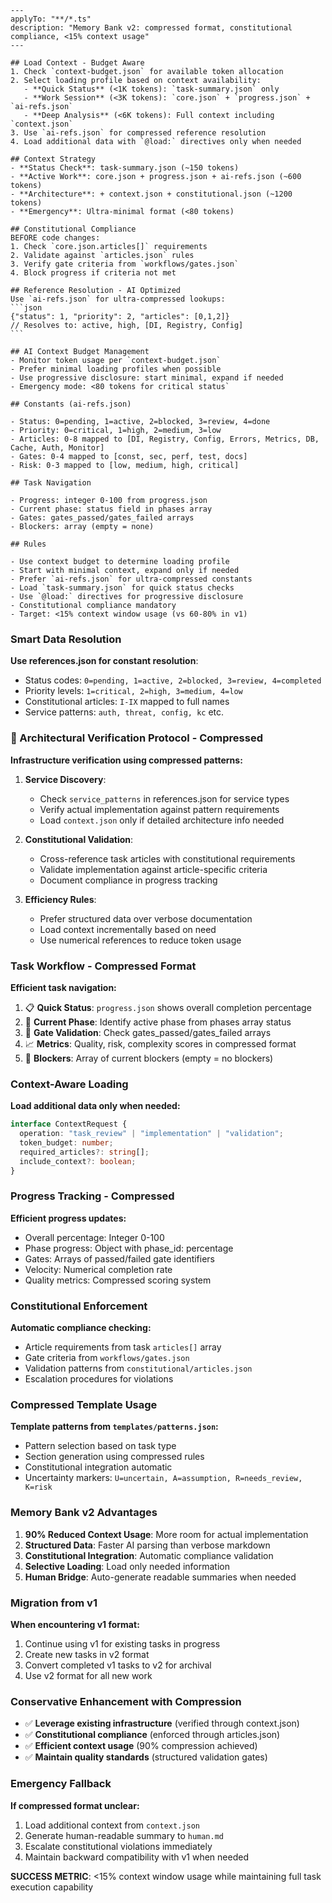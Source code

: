 ````instructions
---
applyTo: "**/*.ts"
description: "Memory Bank v2: compressed format, constitutional compliance, <15% context usage"
---

## Load Context - Budget Aware
1. Check `context-budget.json` for available token allocation
2. Select loading profile based on context availability:
   - **Quick Status** (<1K tokens): `task-summary.json` only
   - **Work Session** (<3K tokens): `core.json` + `progress.json` + `ai-refs.json`
   - **Deep Analysis** (<6K tokens): Full context including `context.json`
3. Use `ai-refs.json` for compressed reference resolution
4. Load additional data with `@load:` directives only when needed

## Context Strategy
- **Status Check**: task-summary.json (~150 tokens)
- **Active Work**: core.json + progress.json + ai-refs.json (~600 tokens)
- **Architecture**: + context.json + constitutional.json (~1200 tokens)
- **Emergency**: Ultra-minimal format (<80 tokens)

## Constitutional Compliance
BEFORE code changes:
1. Check `core.json.articles[]` requirements
2. Validate against `articles.json` rules
3. Verify gate criteria from `workflows/gates.json`
4. Block progress if criteria not met

## Reference Resolution - AI Optimized
Use `ai-refs.json` for ultra-compressed lookups:
```json
{"status": 1, "priority": 2, "articles": [0,1,2]}
// Resolves to: active, high, [DI, Registry, Config]
```

## AI Context Budget Management
- Monitor token usage per `context-budget.json`
- Prefer minimal loading profiles when possible
- Use progressive disclosure: start minimal, expand if needed
- Emergency mode: <80 tokens for critical status`

## Constants (ai-refs.json)

- Status: 0=pending, 1=active, 2=blocked, 3=review, 4=done
- Priority: 0=critical, 1=high, 2=medium, 3=low
- Articles: 0-8 mapped to [DI, Registry, Config, Errors, Metrics, DB, Cache, Auth, Monitor]
- Gates: 0-4 mapped to [const, sec, perf, test, docs]
- Risk: 0-3 mapped to [low, medium, high, critical]

## Task Navigation

- Progress: integer 0-100 from progress.json
- Current phase: status field in phases array
- Gates: gates_passed/gates_failed arrays
- Blockers: array (empty = none)

## Rules

- Use context budget to determine loading profile
- Start with minimal context, expand only if needed
- Prefer `ai-refs.json` for ultra-compressed constants
- Load `task-summary.json` for quick status checks
- Use `@load:` directives for progressive disclosure
- Constitutional compliance mandatory
- Target: <15% context window usage (vs 60-80% in v1)

````

### Smart Data Resolution

**Use references.json for constant resolution**:

- Status codes: `0=pending, 1=active, 2=blocked, 3=review, 4=completed`
- Priority levels: `1=critical, 2=high, 3=medium, 4=low`
- Constitutional articles: `I-IX` mapped to full names
- Service patterns: `auth, threat, config, kc` etc.

### 📏 Architectural Verification Protocol - Compressed

**Infrastructure verification using compressed patterns:**

1. **Service Discovery**:

   - Check `service_patterns` in references.json for service types
   - Verify actual implementation against pattern requirements
   - Load `context.json` only if detailed architecture info needed

2. **Constitutional Validation**:

   - Cross-reference task articles with constitutional requirements
   - Validate implementation against article-specific criteria
   - Document compliance in progress tracking

3. **Efficiency Rules**:
   - Prefer structured data over verbose documentation
   - Load context incrementally based on need
   - Use numerical references to reduce token usage

### Task Workflow - Compressed Format

**Efficient task navigation:**

1. 📋 **Quick Status**: `progress.json` shows overall completion percentage
2. 🎯 **Current Phase**: Identify active phase from phases array status
3. 🚪 **Gate Validation**: Check gates_passed/gates_failed arrays
4. 📈 **Metrics**: Quality, risk, complexity scores in compressed format
5. 🚫 **Blockers**: Array of current blockers (empty = no blockers)

### Context-Aware Loading

**Load additional data only when needed:**

```typescript
interface ContextRequest {
  operation: "task_review" | "implementation" | "validation";
  token_budget: number;
  required_articles?: string[];
  include_context?: boolean;
}
```

### Progress Tracking - Compressed

**Efficient progress updates:**

- Overall percentage: Integer 0-100
- Phase progress: Object with phase_id: percentage
- Gates: Arrays of passed/failed gate identifiers
- Velocity: Numerical completion rate
- Quality metrics: Compressed scoring system

### Constitutional Enforcement

**Automatic compliance checking:**

- Article requirements from task `articles[]` array
- Gate criteria from `workflows/gates.json`
- Validation patterns from `constitutional/articles.json`
- Escalation procedures for violations

### Compressed Template Usage

**Template patterns from `templates/patterns.json`:**

- Pattern selection based on task type
- Section generation using compressed rules
- Constitutional integration automatic
- Uncertainty markers: `U=uncertain, A=assumption, R=needs_review, K=risk`

### Memory Bank v2 Advantages

1. **90% Reduced Context Usage**: More room for actual implementation
2. **Structured Data**: Faster AI parsing than verbose markdown
3. **Constitutional Integration**: Automatic compliance validation
4. **Selective Loading**: Load only needed information
5. **Human Bridge**: Auto-generate readable summaries when needed

### Migration from v1

**When encountering v1 format:**

1. Continue using v1 for existing tasks in progress
2. Create new tasks in v2 format
3. Convert completed v1 tasks to v2 for archival
4. Use v2 format for all new work

### Conservative Enhancement with Compression

- ✅ **Leverage existing infrastructure** (verified through context.json)
- ✅ **Constitutional compliance** (enforced through articles.json)
- ✅ **Efficient context usage** (90% compression achieved)
- ✅ **Maintain quality standards** (structured validation gates)

### Emergency Fallback

**If compressed format unclear:**

1. Load additional context from `context.json`
2. Generate human-readable summary to `human.md`
3. Escalate constitutional violations immediately
4. Maintain backward compatibility with v1 when needed

**SUCCESS METRIC**: <15% context window usage while maintaining full task execution capability

```

```

```

```

